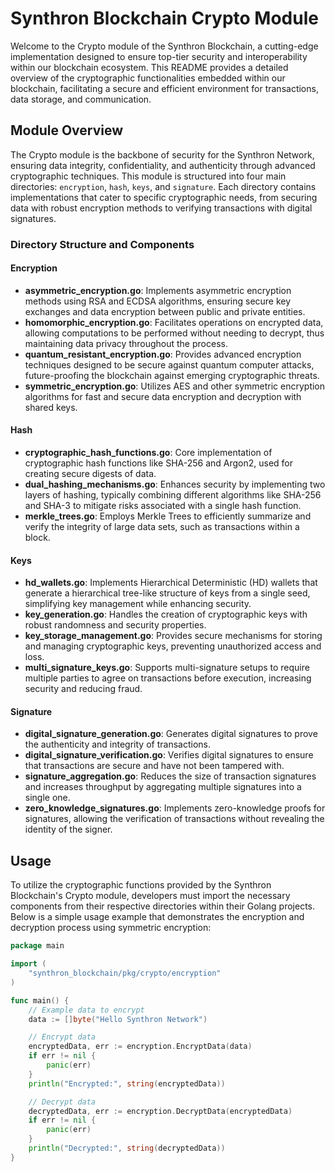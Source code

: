 # Synthron Blockchain Crypto Module

Welcome to the Crypto module of the Synthron Blockchain, a cutting-edge implementation designed to ensure top-tier security and interoperability within our blockchain ecosystem. This README provides a detailed overview of the cryptographic functionalities embedded within our blockchain, facilitating a secure and efficient environment for transactions, data storage, and communication.

## Module Overview

The Crypto module is the backbone of security for the Synthron Network, ensuring data integrity, confidentiality, and authenticity through advanced cryptographic techniques. This module is structured into four main directories: `encryption`, `hash`, `keys`, and `signature`. Each directory contains implementations that cater to specific cryptographic needs, from securing data with robust encryption methods to verifying transactions with digital signatures.

### Directory Structure and Components

#### Encryption
- **asymmetric_encryption.go**: Implements asymmetric encryption methods using RSA and ECDSA algorithms, ensuring secure key exchanges and data encryption between public and private entities.
- **homomorphic_encryption.go**: Facilitates operations on encrypted data, allowing computations to be performed without needing to decrypt, thus maintaining data privacy throughout the process.
- **quantum_resistant_encryption.go**: Provides advanced encryption techniques designed to be secure against quantum computer attacks, future-proofing the blockchain against emerging cryptographic threats.
- **symmetric_encryption.go**: Utilizes AES and other symmetric encryption algorithms for fast and secure data encryption and decryption with shared keys.

#### Hash
- **cryptographic_hash_functions.go**: Core implementation of cryptographic hash functions like SHA-256 and Argon2, used for creating secure digests of data.
- **dual_hashing_mechanisms.go**: Enhances security by implementing two layers of hashing, typically combining different algorithms like SHA-256 and SHA-3 to mitigate risks associated with a single hash function.
- **merkle_trees.go**: Employs Merkle Trees to efficiently summarize and verify the integrity of large data sets, such as transactions within a block.

#### Keys
- **hd_wallets.go**: Implements Hierarchical Deterministic (HD) wallets that generate a hierarchical tree-like structure of keys from a single seed, simplifying key management while enhancing security.
- **key_generation.go**: Handles the creation of cryptographic keys with robust randomness and security properties.
- **key_storage_management.go**: Provides secure mechanisms for storing and managing cryptographic keys, preventing unauthorized access and loss.
- **multi_signature_keys.go**: Supports multi-signature setups to require multiple parties to agree on transactions before execution, increasing security and reducing fraud.

#### Signature
- **digital_signature_generation.go**: Generates digital signatures to prove the authenticity and integrity of transactions.
- **digital_signature_verification.go**: Verifies digital signatures to ensure that transactions are secure and have not been tampered with.
- **signature_aggregation.go**: Reduces the size of transaction signatures and increases throughput by aggregating multiple signatures into a single one.
- **zero_knowledge_signatures.go**: Implements zero-knowledge proofs for signatures, allowing the verification of transactions without revealing the identity of the signer.

## Usage

To utilize the cryptographic functions provided by the Synthron Blockchain's Crypto module, developers must import the necessary components from their respective directories within their Golang projects. Below is a simple usage example that demonstrates the encryption and decryption process using symmetric encryption:

```go
package main

import (
    "synthron_blockchain/pkg/crypto/encryption"
)

func main() {
    // Example data to encrypt
    data := []byte("Hello Synthron Network")

    // Encrypt data
    encryptedData, err := encryption.EncryptData(data)
    if err != nil {
        panic(err)
    }
    println("Encrypted:", string(encryptedData))

    // Decrypt data
    decryptedData, err := encryption.DecryptData(encryptedData)
    if err != nil {
        panic(err)
    }
    println("Decrypted:", string(decryptedData))
}
